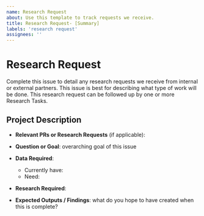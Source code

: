 ```yaml
---
name: Research Request
about: Use this template to track requests we receive.
title: Research Request- [Summary]
labels: 'research request'
assignees: ''
---
```


# Research Request

Complete this issue to detail any research requests we receive from internal or external partners. This issue is best for describing what type of work will be done. This research request can be followed up by one or more Research Tasks.

## Project Description
* **Relevant PRs or Research Requests** (if applicable):

* **Question or Goal**: overarching goal of this issue

* **Data Required**:
  * Currently have:
  * Need:

* **Research Required**:

* **Expected Outputs / Findings**: what do you hope to have created when this is complete?
